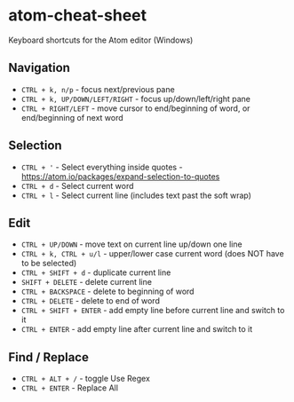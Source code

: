 # atom-cheat-sheet

Keyboard shortcuts for the Atom editor (Windows)

## Navigation

* `CTRL + k, n/p` - focus next/previous pane
* `CTRL + k, UP/DOWN/LEFT/RIGHT` - focus up/down/left/right pane
* `CTRL + RIGHT/LEFT` - move cursor to end/beginning of word, or end/beginning of next word

## Selection

* `CTRL + '` - Select everything inside quotes - https://atom.io/packages/expand-selection-to-quotes
* `CTRL + d` - Select current word
* `CTRL + l` - Select current line (includes text past the soft wrap)

## Edit

* `CTRL + UP/DOWN` - move text on current line up/down one line
* `CTRL + k, CTRL + u/l` - upper/lower case current word (does NOT have to be selected)
* `CTRL + SHIFT + d` - duplicate current line
* `SHIFT + DELETE` - delete current line
* `CTRL + BACKSPACE` - delete to beginning of word
* `CTRL + DELETE` - delete to end of word
* `CTRL + SHIFT + ENTER` - add empty line before current line and switch to it
* `CTRL + ENTER` - add empty line after current line and switch to it

## Find / Replace

* `CTRL + ALT + /` - toggle Use Regex
* `CTRL + ENTER` - Replace All
